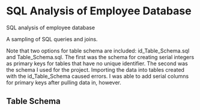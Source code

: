 # SQL Analysis of Employee Database
SQL analysis of employee database

A sampling of SQL queries and joins.

Note that two options for table schema are included: id_Table_Schema.sql and
Table_Schema.sql. The first was the schema for creating serial integers as primary keys for
tables that have no unique identifier. The second was the schema I used for the project. Importing the data
into tables created with the id_Table_Schema caused errors. I was able to add serial columns
for primary keys after pulling data in, however.

## Table Schema
